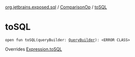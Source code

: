 [org.jetbrains.exposed.sql](../index.md) / [ComparisonOp](index.md) / [toSQL](.)

# toSQL

`open fun toSQL(queryBuilder: `[`QueryBuilder`](../-query-builder/index.md)`): <ERROR CLASS>`

Overrides [Expression.toSQL](../-expression/to-s-q-l.md)

